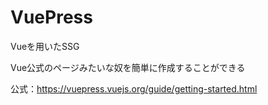 # VuePress

Vueを用いたSSG

Vue公式のページみたいな奴を簡単に作成することができる

公式：<https://vuepress.vuejs.org/guide/getting-started.html>

